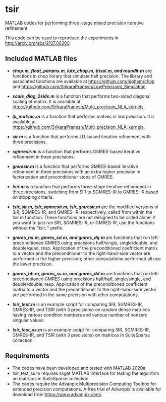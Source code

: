 # tsir
MATLAB codes for performing three-stage mixed precision iterative refinement

This code can be used to reproduce the experiments in http://arxiv.org/abs/2107.06200.


## Included MATLAB files
* **_chop.m, float_params.m, lutx_chop.m,  trisol.m, and roundit.m_** are functions in chop library that simulate half precision. The library and associated functions are available at https://github.com/higham/chop and https://github.com/SrikaraPranesh/LowPrecision\_Simulation.

* **_scale_diag_2side.m_** is a function that performs two-sided diagonal scaling of matrix. It is available at https://github.com/SrikaraPranesh/Multi_precision_NLA_kernels.

* **_lp_matvec.m_** is a function that performs matvec in low precision. It is available at https://github.com/SrikaraPranesh/Multi_precision_NLA_kernels.

* **_sir.m_** is a function that performs LU-based iterative refinement with three precisions.

* **_sgmresir.m_** is a function that performs GMRES-based iterative refinement in three precisions.

* **_gmresir.m_** is a function that performs GMRES-based iterative refinement in three precisions with an extra higher precision in factorization and preconditioner steps of GMRES.

* **_tsir.m_** is a function that performs three-stage iterative refinement in three precisions, switching from SIR to SGMRES-IR to GMRES-IR based on stopping criteria.

* **_tsir_sir.m, tsir_sgmresir.m, tsir_gmresir.m_** are the modified versions of SIR, SGMRES-IR, and GMRES-IR, respectively, called from within the tsir.m function. These functions are not designed to be called alone; if you want to just run SIR, SGMRES-IR, or GMRES-IR, use the functions without the "tsir_" prefix. 

* **_gmres_hs.m, gmres_sd.m, and gmres_dq.m_** are functions that run left-preconditioned GMRES using precisions half/single, single/double, and double/quad, resp. Application of the preconditioned coefficient matrix to a vector and the preconditioner to the right-hand-side vector are performed in the higher precision; other computations performed all use the lower precision.  

* **_gmres_hh.m, gmres_ss.m, and gmres_dd.m_** are functions that run left-preconditioned GMRES using precisions half/half, single/single, and double/double, resp. Application of the preconditioned coefficient matrix to a vector and the preconditioner to the right-hand-side vector are performed in the same precision with other computations.

* **_tsir_test.m_** is an example script for comparing SIR, SGMRES-IR, GMRES-IR, and TSIR (with 3 precisions) on random dense matrices having various condition numbers and various number of nonzero singular values. 

* **_tsir_test_ss.m_** is an example script for comparing SIR, SGMRES-IR, GMRES-IR, and TSIR (with 3 precisions) on matrices in SuiteSparse collection.


## Requirements
* The codes have been developed and tested with MATLAB 2020a.
* tsir_test_ss.m requires ssget MATLAB interface for testing the algorithm on matrices in SuiteSparse collection.
* The codes require the Advanpix Multiprecision Computing Toolbox for extended precision computations. 
A free trial of Advanpix is available for download from https://www.advanpix.com/.


